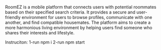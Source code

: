 RoomEZ is a mobile platform that connects users with potential roommates based on their specified search criteria. It provides a secure and user-friendly environment for users to browse profiles, communicate with one another, and find compatible housemates. The platform aims to create a more harmonious living environment by helping users find someone who shares their interests and lifestyle.

Instruciton:
1-run npm i
2-run npm start
